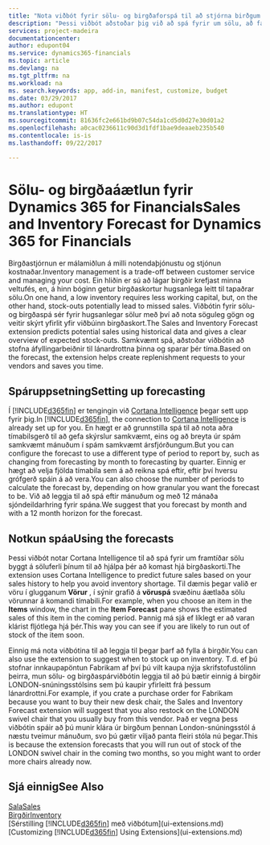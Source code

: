 ```yaml
---
title: "Nota viðbót fyrir sölu- og birgðaforspá til að stjórna birðgum | Microsoft Docs"
description: "Þessi viðbót aðstoðar þig við að spá fyrir um sölu, að fá skýrara yfirlit yfir líkur á birgðaskorti og jafnvel að fá aðstoð við að stofna áfyllingarbeiðnir til lánardrottna."
services: project-madeira
documentationcenter: 
author: edupont04
ms.service: dynamics365-financials
ms.topic: article
ms.devlang: na
ms.tgt_pltfrm: na
ms.workload: na
ms. search.keywords: app, add-in, manifest, customize, budget
ms.date: 03/29/2017
ms.author: edupont
ms.translationtype: HT
ms.sourcegitcommit: 81636fc2e661bd9b07c54da1cd5d0d27e30d01a2
ms.openlocfilehash: a0cac0236611c90d3d1fdf1bae9deaaeb235b540
ms.contentlocale: is-is
ms.lasthandoff: 09/22/2017

---
```

# <a name="sales-and-inventory-forecast-for-dynamics-365-for-financials"></a><span data-ttu-id="bd7fa-103">Sölu- og birgðaáætlun fyrir Dynamics 365 for Financials</span><span class="sxs-lookup"><span data-stu-id="bd7fa-103">Sales and Inventory Forecast for Dynamics 365 for Financials</span></span>
<span data-ttu-id="bd7fa-104">Birgðastjórnun er málamiðlun á milli notendaþjónustu og stjónun kostnaðar.</span><span class="sxs-lookup"><span data-stu-id="bd7fa-104">Inventory management is a trade-off between customer service and managing your cost.</span></span> <span data-ttu-id="bd7fa-105">Ein hliðin er sú að lágar birgðir krefjast minna veltufés, en, á hinn bóginn getur birgðaskortur hugsanlega leitt til tapaðrar sölu.</span><span class="sxs-lookup"><span data-stu-id="bd7fa-105">On one hand, a low inventory requires less working capital, but, on the other hand, stock-outs potentially lead to missed sales.</span></span> <span data-ttu-id="bd7fa-106">Viðbótin fyrir sölu- og birgðaspá sér fyrir hugsanlegar sölur með því að nota söguleg gögn og veitir skýrt yfirlit yfir viðbúinn birgðaskort.</span><span class="sxs-lookup"><span data-stu-id="bd7fa-106">The Sales and Inventory Forecast extension predicts potential sales using historical data and gives a clear overview of expected stock-outs.</span></span> <span data-ttu-id="bd7fa-107">Samkvæmt spá, aðstoðar viðbótin að stofna áfyllingarbeiðnir til lánardrottna þinna og sparar þér tíma.</span><span class="sxs-lookup"><span data-stu-id="bd7fa-107">Based on the forecast, the extension helps create replenishment requests to your vendors and saves you time.</span></span>  

## <a name="setting-up-forecasting"></a><span data-ttu-id="bd7fa-108">Spáruppsetning</span><span class="sxs-lookup"><span data-stu-id="bd7fa-108">Setting up forecasting</span></span>
<span data-ttu-id="bd7fa-109">Í [!INCLUDE[d365fin](includes/d365fin_md.md)] er tengingin við [Cortana Intelligence](https://www.microsoft.com/en-us/cloud-platform/what-is-cortana-intelligence-suite) þegar sett upp fyrir þig.</span><span class="sxs-lookup"><span data-stu-id="bd7fa-109">In [!INCLUDE[d365fin](includes/d365fin_md.md)], the connection to [Cortana Intelligence](https://www.microsoft.com/en-us/cloud-platform/what-is-cortana-intelligence-suite) is already set up for you.</span></span> <span data-ttu-id="bd7fa-110">En hægt er að grunnstilla spá til að nota aðra tímabilsgerð til að gefa skýrslur samkvæmt, eins og að breyta úr spám samkvæmt mánuðum í spám samkvæmt ársfjórðungum.</span><span class="sxs-lookup"><span data-stu-id="bd7fa-110">But you can configure the forecast to use a different type of period to report by, such as changing from forecasting by month to forecasting by quarter.</span></span> <span data-ttu-id="bd7fa-111">Einnig er hægt að velja fjölda tímabila sem á að reikna spá eftir, eftir því hversu grófgerð spáin á að vera.</span><span class="sxs-lookup"><span data-stu-id="bd7fa-111">You can also choose the number of periods to calculate the forecast by, depending on how granular you want the forecast to be.</span></span> <span data-ttu-id="bd7fa-112">Við að leggja til að spá eftir mánuðum og með 12 mánaða sjóndeildarhring fyrir spána.</span><span class="sxs-lookup"><span data-stu-id="bd7fa-112">We suggest that you forecast by month and with a 12 month horizon for the forecast.</span></span>  

## <a name="using-the-forecasts"></a><span data-ttu-id="bd7fa-113">Notkun spáa</span><span class="sxs-lookup"><span data-stu-id="bd7fa-113">Using the forecasts</span></span>
<span data-ttu-id="bd7fa-114">Þessi viðbót notar Cortana Intelligence til að spá fyrir um framtíðar sölu byggt á söluferli þínum til að hjálpa þér að komast hjá birgðaskorti.</span><span class="sxs-lookup"><span data-stu-id="bd7fa-114">The extension uses Cortana Intelligence to predict future sales based on your sales history to help you avoid inventory shortage.</span></span> <span data-ttu-id="bd7fa-115">Til dæmis þegar valið er vöru í glugganum **Vörur** , í sýnir grafið á **vöruspá** svæðinu áætlaða sölu vörunnar á komandi tímabili.</span><span class="sxs-lookup"><span data-stu-id="bd7fa-115">For example, when you choose an item in the **Items** window, the chart in the **Item Forecast** pane shows the estimated sales of this item in the coming period.</span></span> <span data-ttu-id="bd7fa-116">Þannig má sjá ef líklegt er að varan klárist fljótlega hjá þér.</span><span class="sxs-lookup"><span data-stu-id="bd7fa-116">This way you can see if you are likely to run out of stock of the item soon.</span></span>  

<span data-ttu-id="bd7fa-117">Einnig má nota viðbótina til að leggja til þegar þarf að fylla á birgðir.</span><span class="sxs-lookup"><span data-stu-id="bd7fa-117">You can also use the extension to suggest when to stock up on inventory.</span></span> <span data-ttu-id="bd7fa-118">T.d. ef þú stofnar innkaupapöntun Fabrikam af því þú vilt kaupa nýja skrifstofustólinn þeirra, mun sölu- og birgðaspárviðbótin leggja til að þú bætir einnig á birgðir LONDON-snúningsstólsins sem þú kaupir yfirleitt frá þessum lánardrottni.</span><span class="sxs-lookup"><span data-stu-id="bd7fa-118">For example, if you crate a purchase order for Fabrikam because you want to buy their new desk chair, the Sales and Inventory Forecast extension will suggest that you also restock on the LONDON swivel chair that you usually buy from this vendor.</span></span> <span data-ttu-id="bd7fa-119">Það er vegna þess viðbótin spáir að þú munir klára úr birgðum þennan London-snúningsstól á næstu tveimur mánuðum, svo þú gætir viljað panta fleiri stóla nú þegar.</span><span class="sxs-lookup"><span data-stu-id="bd7fa-119">This is because the extension forecasts that you will run out of stock of the LONDON swivel chair in the coming two months, so you might want to order more chairs already now.</span></span>  

## <a name="see-also"></a><span data-ttu-id="bd7fa-120">Sjá einnig</span><span class="sxs-lookup"><span data-stu-id="bd7fa-120">See Also</span></span>
[<span data-ttu-id="bd7fa-121">Sala</span><span class="sxs-lookup"><span data-stu-id="bd7fa-121">Sales</span></span>](sales-manage-sales.md)  
[<span data-ttu-id="bd7fa-122">Birgðir</span><span class="sxs-lookup"><span data-stu-id="bd7fa-122">Inventory</span></span>](inventory-manage-inventory.md)  
<span data-ttu-id="bd7fa-123">[Sérstilling [!INCLUDE[d365fin](includes/d365fin_md.md)] með viðbótum](ui-extensions.md)</span><span class="sxs-lookup"><span data-stu-id="bd7fa-123">[Customizing [!INCLUDE[d365fin](includes/d365fin_md.md)] Using Extensions](ui-extensions.md)</span></span>  

